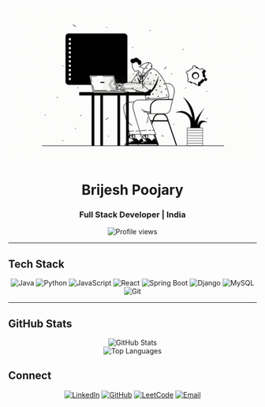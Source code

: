 <div align="center">
  <img src="ASSETS/developer.gif" alt="Developer" width="500"/>
</div>

<h1 align="center">Brijesh Poojary</h1>
<h3 align="center">Full Stack Developer | India</h3>

<p align="center">
  <img src="https://komarev.com/ghpvc/?username=BrijeshDevOp&label=Profile%20views&color=000000&style=flat" alt="Profile views" />
</p>

---

## Tech Stack

<div align="center">

![Java](https://img.shields.io/badge/-Java-000000?style=flat&logo=openjdk&logoColor=white)
![Python](https://img.shields.io/badge/-Python-000000?style=flat&logo=python&logoColor=white)
![JavaScript](https://img.shields.io/badge/-JavaScript-000000?style=flat&logo=javascript&logoColor=white)
![React](https://img.shields.io/badge/-React-000000?style=flat&logo=react&logoColor=white)
![Spring Boot](https://img.shields.io/badge/-Spring%20Boot-000000?style=flat&logo=spring-boot&logoColor=white)
![Django](https://img.shields.io/badge/-Django-000000?style=flat&logo=django&logoColor=white)
![MySQL](https://img.shields.io/badge/-MySQL-000000?style=flat&logo=mysql&logoColor=white)
![Git](https://img.shields.io/badge/-Git-000000?style=flat&logo=git&logoColor=white)

</div>

---

## GitHub Stats

<div align="center">
  <img src="https://github-readme-stats.vercel.app/api?username=BrijeshDevOp&show_icons=true&theme=dark&hide_border=true&bg_color=000000&text_color=ffffff&icon_color=ffffff&title_color=ffffff" alt="GitHub Stats"/>
</div>

<div align="center">
  <img src="https://github-readme-stats.vercel.app/api/top-langs/?username=BrijeshDevOp&layout=compact&theme=dark&hide_border=true&bg_color=000000&text_color=ffffff&title_color=ffffff" alt="Top Languages"/>
</div>


## Connect

<div align="center">

[![LinkedIn](https://img.shields.io/badge/-LinkedIn-000000?style=flat&logo=linkedin&logoColor=white)](https://www.linkedin.com/in/brijesh-poojary-bb37512b3)
[![GitHub](https://img.shields.io/badge/-GitHub-000000?style=flat&logo=github&logoColor=white)](https://github.com/BrijeshDevOp)
[![LeetCode](https://img.shields.io/badge/-LeetCode-000000?style=flat&logo=leetcode&logoColor=white)](https://leetcode.com/u/brijeshpoojary9663/)
[![Email](https://img.shields.io/badge/-Email-000000?style=flat&logo=gmail&logoColor=white)](mailto:brijeshpoojary@gmail.com)

</div>
